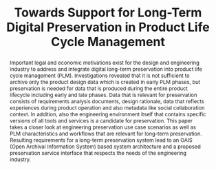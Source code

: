 ---
abstract: Important legal and economic motivations exist for the design and engineering
  industry to address and integrate digital long-term preservation into product life
  cycle management (PLM). Investigations revealed that it is not sufficient to archive
  only the product design data which is created in early PLM phases, but preservation
  is needed for data that is produced during the entire product lifecycle including
  early and late phases. Data that is relevant for preservation consists of requirements
  analysis documents, design rationale, data that reflects experiences during product
  operation and also metadata like social collaboration context. In addition, also
  the engineering environment itself that contains specific versions of all tools
  and services is a candidate for preservation. This paper takes a closer look at
  engineering preservation use case scenarios as well as PLM characteristics and workflows
  that are relevant for long-term preservation. Resulting requirements for a long-term
  preservation system lead to an OAIS (Open Archival Information System) based system
  architecture and a proposed preservation service interface that respects the needs
  of the engineering industry.
creators:
- Wilkes, Wolfgang
- Heidbrink, Hans-Ulrich
- Hemmje, Matthias
- Hundsdörfer, Andreas
- Heutelbeck, Dominic
- Brunsmann, Jörg
date: null
document_url: https://services.phaidra.univie.ac.at/api/object/o:294018/download
grand_parent: iPRES
institutions: []
keywords:
- san francisco
landing_page_url: https://phaidra.univie.ac.at/o:294018
language: eng
layout: publication
license: CC BY-SA 3.0 AT
notes_url: null
parent: iPRES 2009
presentation_url: null
publication_type: paper
size: 788850
source_name: iPRES
title: Towards Support for Long-Term Digital Preservation in Product Life Cycle Management
year: 2009
---